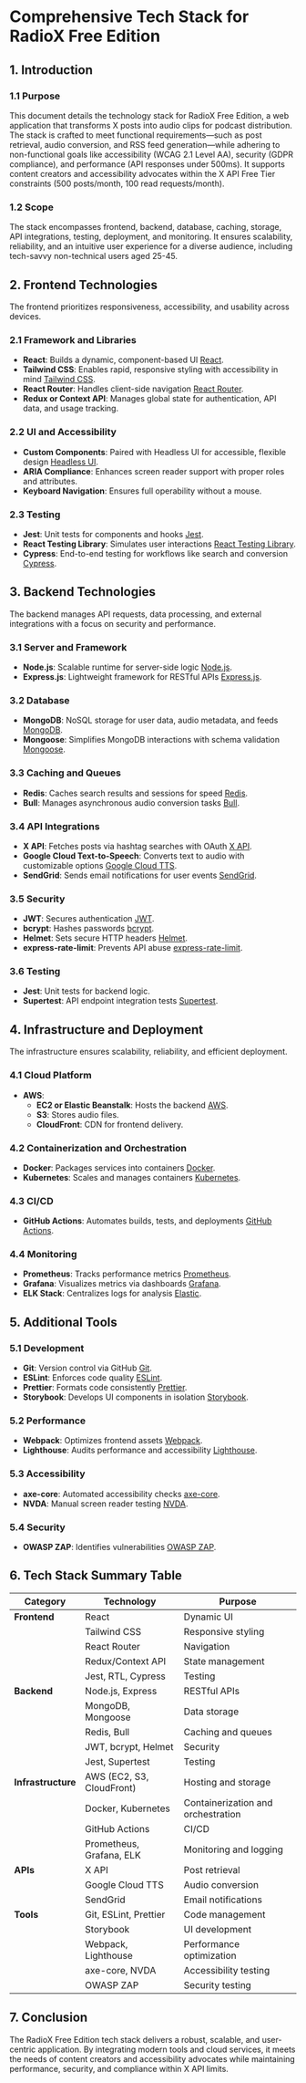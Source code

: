 # Comprehensive Tech Stack for RadioX Free Edition

## 1. Introduction

### 1.1 Purpose
This document details the technology stack for RadioX Free Edition, a web application that transforms X posts into audio clips for podcast distribution. The stack is crafted to meet functional requirements—such as post retrieval, audio conversion, and RSS feed generation—while adhering to non-functional goals like accessibility (WCAG 2.1 Level AA), security (GDPR compliance), and performance (API responses under 500ms). It supports content creators and accessibility advocates within the X API Free Tier constraints (500 posts/month, 100 read requests/month).

### 1.2 Scope
The stack encompasses frontend, backend, database, caching, storage, API integrations, testing, deployment, and monitoring. It ensures scalability, reliability, and an intuitive user experience for a diverse audience, including tech-savvy non-technical users aged 25-45.

## 2. Frontend Technologies

The frontend prioritizes responsiveness, accessibility, and usability across devices.

### 2.1 Framework and Libraries
- **React**: Builds a dynamic, component-based UI [React](https://reactjs.org).
- **Tailwind CSS**: Enables rapid, responsive styling with accessibility in mind [Tailwind CSS](https://tailwindcss.com).
- **React Router**: Handles client-side navigation [React Router](https://reactrouter.com).
- **Redux or Context API**: Manages global state for authentication, API data, and usage tracking.

### 2.2 UI and Accessibility
- **Custom Components**: Paired with Headless UI for accessible, flexible design [Headless UI](https://headlessui.com).
- **ARIA Compliance**: Enhances screen reader support with proper roles and attributes.
- **Keyboard Navigation**: Ensures full operability without a mouse.

### 2.3 Testing
- **Jest**: Unit tests for components and hooks [Jest](https://jestjs.io).
- **React Testing Library**: Simulates user interactions [React Testing Library](https://testing-library.com/docs/react-testing-library/intro).
- **Cypress**: End-to-end testing for workflows like search and conversion [Cypress](https://www.cypress.io).

## 3. Backend Technologies

The backend manages API requests, data processing, and external integrations with a focus on security and performance.

### 3.1 Server and Framework
- **Node.js**: Scalable runtime for server-side logic [Node.js](https://nodejs.org).
- **Express.js**: Lightweight framework for RESTful APIs [Express.js](https://expressjs.com).

### 3.2 Database
- **MongoDB**: NoSQL storage for user data, audio metadata, and feeds [MongoDB](https://www.mongodb.com).
- **Mongoose**: Simplifies MongoDB interactions with schema validation [Mongoose](https://mongoosejs.com).

### 3.3 Caching and Queues
- **Redis**: Caches search results and sessions for speed [Redis](https://redis.io).
- **Bull**: Manages asynchronous audio conversion tasks [Bull](https://github.com/OptimalBits/bull).

### 3.4 API Integrations
- **X API**: Fetches posts via hashtag searches with OAuth [X API](https://developer.x.com).
- **Google Cloud Text-to-Speech**: Converts text to audio with customizable options [Google Cloud TTS](https://cloud.google.com/text-to-speech).
- **SendGrid**: Sends email notifications for user events [SendGrid](https://sendgrid.com).

### 3.5 Security
- **JWT**: Secures authentication [JWT](https://jwt.io).
- **bcrypt**: Hashes passwords [bcrypt](https://www.npmjs.com/package/bcrypt).
- **Helmet**: Sets secure HTTP headers [Helmet](https://helmetjs.github.io).
- **express-rate-limit**: Prevents API abuse [express-rate-limit](https://www.npmjs.com/package/express-rate-limit).

### 3.6 Testing
- **Jest**: Unit tests for backend logic.
- **Supertest**: API endpoint integration tests [Supertest](https://github.com/visionmedia/supertest).

## 4. Infrastructure and Deployment

The infrastructure ensures scalability, reliability, and efficient deployment.

### 4.1 Cloud Platform
- **AWS**:
  - **EC2 or Elastic Beanstalk**: Hosts the backend [AWS](https://aws.amazon.com).
  - **S3**: Stores audio files.
  - **CloudFront**: CDN for frontend delivery.

### 4.2 Containerization and Orchestration
- **Docker**: Packages services into containers [Docker](https://www.docker.com).
- **Kubernetes**: Scales and manages containers [Kubernetes](https://kubernetes.io).

### 4.3 CI/CD
- **GitHub Actions**: Automates builds, tests, and deployments [GitHub Actions](https://github.com/features/actions).

### 4.4 Monitoring
- **Prometheus**: Tracks performance metrics [Prometheus](https://prometheus.io).
- **Grafana**: Visualizes metrics via dashboards [Grafana](https://grafana.com).
- **ELK Stack**: Centralizes logs for analysis [Elastic](https://www.elastic.co).

## 5. Additional Tools

### 5.1 Development
- **Git**: Version control via GitHub [Git](https://git-scm.com).
- **ESLint**: Enforces code quality [ESLint](https://eslint.org).
- **Prettier**: Formats code consistently [Prettier](https://prettier.io).
- **Storybook**: Develops UI components in isolation [Storybook](https://storybook.js.org).

### 5.2 Performance
- **Webpack**: Optimizes frontend assets [Webpack](https://webpack.js.org).
- **Lighthouse**: Audits performance and accessibility [Lighthouse](https://developers.google.com/web/tools/lighthouse).

### 5.3 Accessibility
- **axe-core**: Automated accessibility checks [axe-core](https://github.com/dequelabs/axe-core).
- **NVDA**: Manual screen reader testing [NVDA](https://www.nvaccess.org).

### 5.4 Security
- **OWASP ZAP**: Identifies vulnerabilities [OWASP ZAP](https://www.zaproxy.org).

## 6. Tech Stack Summary Table

| **Category**      | **Technology**           | **Purpose**                          |
|--------------------|--------------------------|--------------------------------------|
| **Frontend**      | React                   | Dynamic UI                          |
|                   | Tailwind CSS            | Responsive styling                  |
|                   | React Router            | Navigation                          |
|                   | Redux/Context API       | State management                    |
|                   | Jest, RTL, Cypress      | Testing                             |
| **Backend**       | Node.js, Express        | RESTful APIs                        |
|                   | MongoDB, Mongoose       | Data storage                        |
|                   | Redis, Bull             | Caching and queues                  |
|                   | JWT, bcrypt, Helmet     | Security                            |
|                   | Jest, Supertest         | Testing                             |
| **Infrastructure**| AWS (EC2, S3, CloudFront)| Hosting and storage                |
|                   | Docker, Kubernetes      | Containerization and orchestration  |
|                   | GitHub Actions          | CI/CD                               |
|                   | Prometheus, Grafana, ELK| Monitoring and logging             |
| **APIs**          | X API                   | Post retrieval                      |
|                   | Google Cloud TTS        | Audio conversion                    |
|                   | SendGrid                | Email notifications                 |
| **Tools**         | Git, ESLint, Prettier   | Code management                     |
|                   | Storybook               | UI development                      |
|                   | Webpack, Lighthouse     | Performance optimization            |
|                   | axe-core, NVDA          | Accessibility testing               |
|                   | OWASP ZAP               | Security testing                    |

## 7. Conclusion
The RadioX Free Edition tech stack delivers a robust, scalable, and user-centric application. By integrating modern tools and cloud services, it meets the needs of content creators and accessibility advocates while maintaining performance, security, and compliance within X API limits.